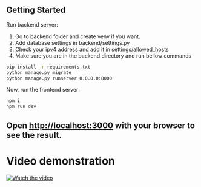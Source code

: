 ## Getting Started

Run backend server:

1. Go to backend folder and create venv if you want.
2. Add database settings in backend/settings.py
3. Check your ipv4 address and add it in settings/allowed_hosts
4. Make sure you are in the backend directory and run bellow commands

```bash
pip install -r requirements.txt
python manage.py migrate
python manage.py runserver 0.0.0.0:8000
```

Now, run the frontend server:

```bash
npm i
npm run dev
```


## Open [http://localhost:3000](http://localhost:3000) with your browser to see the result.

# Video demonstration
[![Watch the video](https://img.youtube.com/vi/1Q1Q1Q1Q1Q1Q/0.jpg)](https://youtu.be/ePz7fBrN4KQ)
